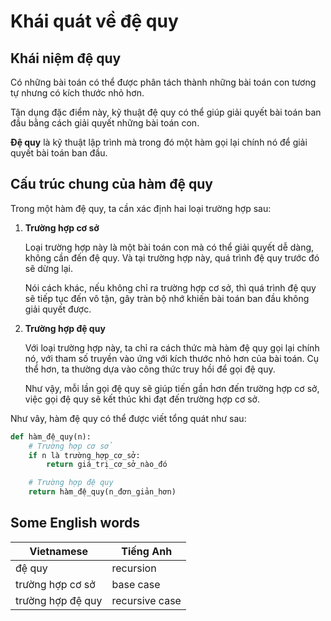 # Khái quát về đệ quy

## Khái niệm đệ quy

Có những bài toán có thể được phân tách thành những bài toán con tương tự nhưng có kích thước nhỏ hơn.

Tận dụng đặc điểm này, kỹ thuật đệ quy có thể giúp giải quyết bài toán ban đầu bằng cách giải quyết những bài toán con.

**Đệ quy** là kỹ thuật lập trình mà trong đó một hàm gọi lại chính nó để giải quyết bài toán ban đầu.

## Cấu trúc chung của hàm đệ quy

Trong một hàm đệ quy, ta cần xác định hai loại trường hợp sau:

1. **Trường hợp cơ sở**

    Loại trường hợp này là một bài toán con mà có thể giải quyết dễ dàng, không cần đến đệ quy. Và tại trường hợp này, quá trình đệ quy trước đó sẽ dừng lại.  
    
    Nói cách khác, nếu không chỉ ra trường hợp cơ sở, thì quá trình đệ quy sẽ tiếp tục đến vô tận, gây tràn bộ nhớ khiến bài toán ban đầu không giải quyết được.

2. **Trường hợp đệ quy**

    Với loại trường hợp này, ta chỉ ra cách thức mà hàm đệ quy gọi lại chính nó, với tham số truyền vào ứng với kích thước nhỏ hơn của bài toán. Cụ thể hơn, ta thường dựa vào công thức truy hồi để gọi đệ quy.

    Như vậy, mỗi lần gọi đệ quy sẽ giúp tiến gần hơn đến trường hợp cơ sở, việc gọi đệ quy sẽ kết thúc khi đạt đến trường hợp cơ sở.

Như vây, hàm đệ quy có thể được viết tổng quát như sau:

```py
def hàm_đệ_quy(n):
    # Trường hợp cơ sở
    if n là trường_hợp_cơ_sở:
        return giá_trị_cơ_sở_nào_đó

    # Trường hợp đệ quy
    return hàm_đệ_quy(n_đơn_giản_hơn)
```

## Some English words

| Vietnamese | Tiếng Anh | 
| --- | --- |
| đệ quy | recursion |
| trường hợp cơ sở | base case |
| trường hợp đệ quy | recursive case |